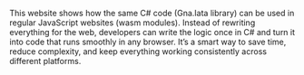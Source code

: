 This website shows how the same C# code (Gna.Iata library) can be used in regular JavaScript websites (wasm modules). Instead of rewriting everything for the web, developers can write the logic once in C# and turn it into code that runs smoothly in any browser. It’s a smart way to save time, reduce complexity, and keep everything working consistently across different platforms.
